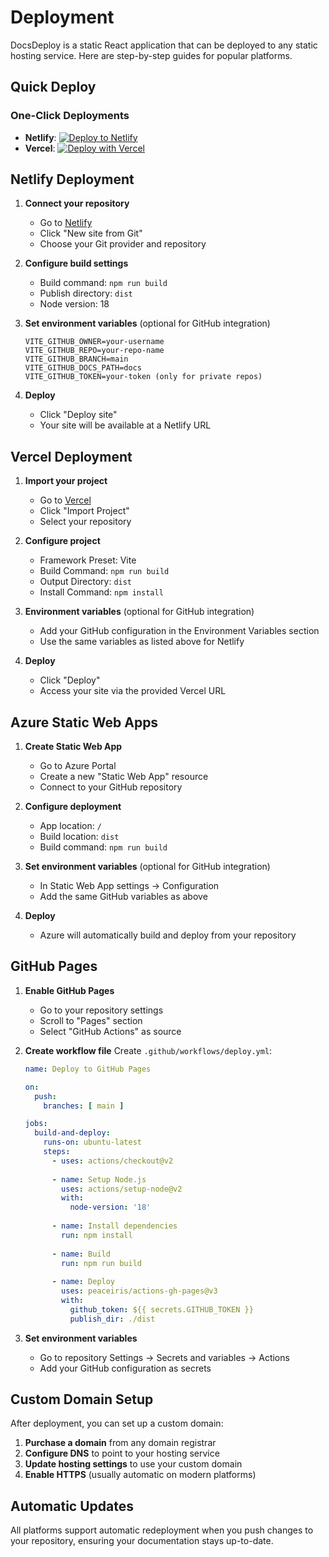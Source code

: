 # Deployment

DocsDeploy is a static React application that can be deployed to any static hosting service. Here are step-by-step guides for popular platforms.

## Quick Deploy

### One-Click Deployments
- **Netlify**: [![Deploy to Netlify](https://www.netlify.com/img/deploy/button.svg)](https://app.netlify.com/start/deploy?repository=https://github.com/yourusername/docsdeploy)
- **Vercel**: [![Deploy with Vercel](https://vercel.com/button)](https://vercel.com/new/clone?repository-url=https://github.com/yourusername/docsdeploy)

## Netlify Deployment

1. **Connect your repository**
   - Go to [Netlify](https://netlify.com)
   - Click "New site from Git"
   - Choose your Git provider and repository

2. **Configure build settings**
   - Build command: `npm run build`
   - Publish directory: `dist`
   - Node version: 18

3. **Set environment variables** (optional for GitHub integration)
   ```
   VITE_GITHUB_OWNER=your-username
   VITE_GITHUB_REPO=your-repo-name
   VITE_GITHUB_BRANCH=main
   VITE_GITHUB_DOCS_PATH=docs
   VITE_GITHUB_TOKEN=your-token (only for private repos)
   ```

4. **Deploy**
   - Click "Deploy site"
   - Your site will be available at a Netlify URL

## Vercel Deployment

1. **Import your project**
   - Go to [Vercel](https://vercel.com)
   - Click "Import Project"
   - Select your repository

2. **Configure project**
   - Framework Preset: Vite
   - Build Command: `npm run build`
   - Output Directory: `dist`
   - Install Command: `npm install`

3. **Environment variables** (optional for GitHub integration)
   - Add your GitHub configuration in the Environment Variables section
   - Use the same variables as listed above for Netlify

4. **Deploy**
   - Click "Deploy"
   - Access your site via the provided Vercel URL

## Azure Static Web Apps

1. **Create Static Web App**
   - Go to Azure Portal
   - Create a new "Static Web App" resource
   - Connect to your GitHub repository

2. **Configure deployment**
   - App location: `/`
   - Build location: `dist`
   - Build command: `npm run build`

3. **Set environment variables** (optional for GitHub integration)
   - In Static Web App settings → Configuration
   - Add the same GitHub variables as above

4. **Deploy**
   - Azure will automatically build and deploy from your repository

## GitHub Pages

1. **Enable GitHub Pages**
   - Go to your repository settings
   - Scroll to "Pages" section
   - Select "GitHub Actions" as source

2. **Create workflow file**
   Create `.github/workflows/deploy.yml`:
   ```yaml
   name: Deploy to GitHub Pages
   
   on:
     push:
       branches: [ main ]
   
   jobs:
     build-and-deploy:
       runs-on: ubuntu-latest
       steps:
         - uses: actions/checkout@v2
         
         - name: Setup Node.js
           uses: actions/setup-node@v2
           with:
             node-version: '18'
             
         - name: Install dependencies
           run: npm install
           
         - name: Build
           run: npm run build
           
         - name: Deploy
           uses: peaceiris/actions-gh-pages@v3
           with:
             github_token: ${{ secrets.GITHUB_TOKEN }}
             publish_dir: ./dist
   ```

3. **Set environment variables**
   - Go to repository Settings → Secrets and variables → Actions
   - Add your GitHub configuration as secrets

## Custom Domain Setup

After deployment, you can set up a custom domain:

1. **Purchase a domain** from any domain registrar
2. **Configure DNS** to point to your hosting service
3. **Update hosting settings** to use your custom domain
4. **Enable HTTPS** (usually automatic on modern platforms)

## Automatic Updates

All platforms support automatic redeployment when you push changes to your repository, ensuring your documentation stays up-to-date.
